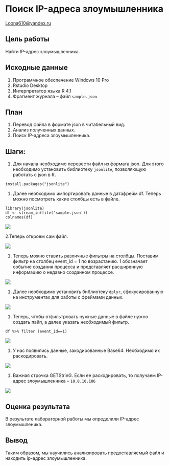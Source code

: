 # Поиск IP-адреса злоумышленника
Loona610@yandex.ru

## Цель работы

Найти IP-адрес злоумышленника.

## Исходные данные

1.  Программное обеспечение Windows 10 Pro
2.  Rstudio Desktop
3.  Интерпретатор языка R 4.1
4.  Фрагмент журнала – файл `sample.json`

## План

1.  Перевод файла в формате json в читабельный вид.  
2.  Анализ полученных данных.  
3.  Поиск IP-адреса злоумышленника.

## Шаги:

1.  Для начала необходимо перевести файл из формата json. Для этого
    необходимо установить библиотеку `jsonlite`, позволяющую работать с
    json в R.

<!-- -->

    install.packages("jsonlite")

1.  Далее необходимо импортировать данные в датафрейм df. Теперь можно
    посмотреть какие столбцы есть в файле.

<!-- -->

    library(jsonlite)    
    df <- stream_in(file('sample.json'))
    colnames(df)

![](img/1.png)

2.Теперь откроем сам файл.

![](img/2.png)

1.  Теперь можно ставить различные фильтры на столбцы. Поставим фильтр
    на столбец event_id = 1 по возрастанию. 1 обозначает событие
    создания процесса и представляет расширенную информацию о недавно
    созданном процессе.

![](img/3.png)

1.  Далее необходимо установить библиотеку `dplyr`, сфокусированную на
    инструментах для работы с фреймами данных.

![](img/4.png)

1.  Теперь, чтобы отфильтровать нужные данные в файле нужно создать
    пайп, а далее указать необходимый фильтр.

<!-- -->

    df %>% filter (event_id==1)

![](img/6.png)

1.  У нас появились данные, закодированные Base64. Необходимо их
    раскодировать.

![](img/7.png)

1.  Важная строчка GETStrinG. Если ее раскодировать, то получаем
    IP-адрес злоумышленника – `10.0.10.106`

![](img/8.png)

## Оценка результата

В результате лабораторной работы мы определили IP-адрес злоумышленика.

## Вывод

Таким образом, мы научились анализировать предоставляемый файл и
находить ip-адрес злоумышленника.
